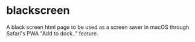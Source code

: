 # blackscreen
A black screen html page to be used as a screen saver in macOS through Safari's PWA "Add to dock.." feature.
